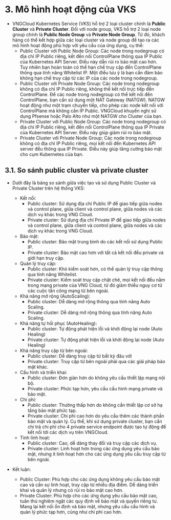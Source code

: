 # 3. Mô hình hoạt động của VKS
- VNGCloud Kubernetes Service (VKS) hỗ trợ 2 loại cluster chính là **Public Cluster** và **Private Cluster**. Đối với node group, VKS hỗ trợ 2 loại node group chính là **Public Node Group** và **Private Node Group**. Từ đó, khách hàng có thể kết hợp giữa các loại cluster và node group để tạo ra các mô hình hoạt động phù hợp với yêu cầu của ứng dụng, cụ thể:
  - Public Cluster với Public Node Group: Các node trong nodegroup có địa chỉ IP Public riêng, kết đến nối ControlPlane thông qua IP Public của Kubernetes API Server. Điều này dẫn rủi ro bảo mật cao hơn. Tuy nhiên bạn hoàn toàn có thể hạn chế truy cập đến ControlPlane thông qua tính năng Whitelist IP. Một điều lưu ý là bạn cần đảm bảo không hạn chế truy cập từ các IP của các node trong nodegroup.
  - Public Cluster với Private Node Group: Các node trong nodegroup không có địa chỉ IP Public riêng, không thể kết nối trực tiếp đến ControlPlane. Để các node trong nodegroup có thể kết nối đến ControlPlane, bạn cần sử dụng một NAT Gateway (NATGW). NATGW hoạt động như một trạm chuyển tiếp, cho phép các node kết nối với ControlPlane mà không cần IP Public. VNGCloud khuyến nghị sử dụng Pfsense hoặc Palo Alto như một NATGW cho Cluster của bạn.
  - Private Cluster với Public Node Group: Các node trong nodegroup có địa chỉ IP Public riêng, kết đến nối ControlPlane thông qua IP Private của Kubernetes API Server. Điều này giúp giảm rủi ro bảo mật.
  - Private Cluster với Private Node Group: Các node trong nodegroup không có địa chỉ IP Public riêng, mọi kết nối đến Kubernetes API server đều thông qua IP Private. Điều này giúp tăng cường bảo mật cho cụm Kubernetes của bạn.

## 3.1. So sánh public cluster và private cluster
- Dưới đây là bảng so sánh giữa việc tạo và sử dụng Public Cluster và Private Cluster trên hệ thống VKS:
  - Kết nối:
    - Public cluster: Sử dụng địa chỉ Public IP để giao tiếp giữa nodes và control plane, giữa client và control plane, giữa nodes và các dịch vụ khác trong VNG Cloud.
    - Private cluster: Sử dụng địa chỉ Private IP để giao tiếp giữa nodes và control plane, giữa client và control plane, giữa nodes và các dịch vụ khác trong VNG Cloud.
  - Bảo mật:
    - Public cluster: Bảo mật trung bình do các kết nối sử dụng Public IP.
    - Private cluster: Bảo mật cao hơn với tất cả kết nối đều private và giới hạn truy cập.
  - Quản lý truy cập:
    - Public cluster: Khó kiểm soát hơn, có thể quản lý truy cập thông qua tính năng Whitelist.
    - Private cluster: Kiểm soát truy cập chặt chẽ, mọi kết nối đều nằm trong mạng private của VNG Cloud, từ đó giảm thiểu nguy cơ từ các cuộc tấn công mạng từ bên ngoài.
  - Khả năng mở rộng (AutoScaling):
    - Public cluster: Dễ dàng mở rộng thông qua tính năng Auto Scaling.
    - Private cluster: Dễ dàng mở rộng thông qua tính năng Auto Scaling.
  - Khả năng tự hồi phục (AutoHealing):
    - Public cluster: Tự động phát hiện lỗi và khởi động lại node (Auto Healing)	
    - Private cluster: Tự động phát hiện lỗi và khởi động lại node (Auto Healing)
  - Khả năng truy cập từ bên ngoài:
    - Public cluster: Dễ dàng truy cập từ bất kỳ đâu với
    - Private cluster: Truy cập từ bên ngoài phải qua các giải pháp bảo mật khác.
  - Cấu hình và triển khai:
    - Public cluster: Đơn giản hơn do không yêu cầu thiết lập mạng nội bộ.
    - Private cluster: Phức tạp hơn, yêu cầu cấu hình mạng private và bảo mật.
  - Chi phí:
    - Public cluster: Thường thấp hơn do không cần thiết lập cơ sở hạ tầng bảo mật phức tạp.
    - Private cluster: Chi phí cao hơn do yêu cầu thêm các thành phần bảo mật và quản lý. Cụ thể, khi sử dụng private cluster, bạn cần chi trả chi phí cho 4 private service endpoint được tạo tự động để kết nối tới các dịch vụ trên VNGCloud.
  - Tính linh hoạt:
    - Public cluster: Cao, dễ dàng thay đổi và truy cập các dịch vụ.
    - Private cluster: Linh hoạt hơn trong các ứng dụng yêu cầu bảo mật, nhưng ít linh hoạt hơn cho các ứng dụng yêu cầu truy cập từ bên ngoài.

- Kết luận:
  - Public Cluster: Phù hợp cho các ứng dụng không yêu cầu bảo mật cao và cần sự linh hoạt, truy cập từ nhiều địa điểm. Dễ dàng triển khai và quản lý nhưng có rủi ro bảo mật cao hơn.
  - Private Cluster: Phù hợp cho các ứng dụng yêu cầu bảo mật cao, tuân thủ nghiêm ngặt các quy định về bảo mật và quyền riêng tư. Mang lại kết nối ổn định và bảo mật, nhưng yêu cầu cấu hình và quản lý phức tạp hơn, cũng như chi phí cao hơn.